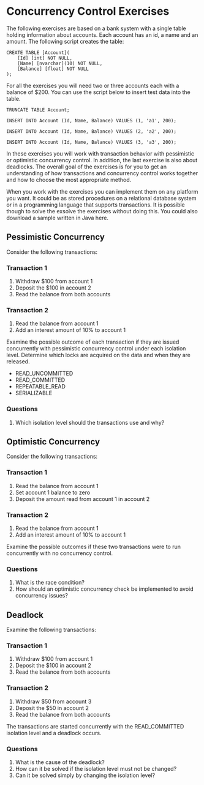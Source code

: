 # Concurrency Control Exercises

The following exercises are based on a bank system with a single table holding information about accounts. Each account has an id, a name and an amount. The following script creates the table:

```
CREATE TABLE [Account](
	[Id] [int] NOT NULL,
	[Name] [nvarchar](10) NOT NULL,
	[Balance] [float] NOT NULL
);
```

For all the exercises you will need two or three accounts each with a balance of $200. You can use the script below to insert test data into the table.

```
TRUNCATE TABLE Account;

INSERT INTO Account (Id, Name, Balance) VALUES (1, 'a1', 200);

INSERT INTO Account (Id, Name, Balance) VALUES (2, 'a2', 200);

INSERT INTO Account (Id, Name, Balance) VALUES (3, 'a3', 200);
```

In these exercises you will work with transaction behavior with pessimistic or optimistic concurrency control. In addition, the last exercise is also about deadlocks. The overall goal of the exercises is for you to get an understanding of how transactions and concurrency control works together and how to choose the most appropriate method.   

When you work with the exercises you can implement them on any platform you want. It could be as stored procedures on a relational database system or in a programming language that supports transactions. It is possible though to solve the exsolve the exercises without doing this. You could also download a sample written in Java here.    

## Pessimistic Concurrency 

Consider the following transactions:

### Transaction 1

1.	Withdraw $100 from account 1
2.	Deposit the $100 in account 2
3.	Read the balance from both accounts

### Transaction 2

1.	Read the balance from account 1
2.	Add an interest amount of 10% to account 1

Examine the possible outcome of each transaction if they are issued concurrently with pessimistic concurrency control under each isolation level. Determine which locks are acquired on the data and when they are released. 

* READ_UNCOMMITTED
* READ_COMMITTED
* REPEATABLE_READ
* SERIALIZABLE

### Questions
1.	Which isolation level should the transactions use and why?
 
## Optimistic Concurrency 

Consider the following transactions:

### Transaction 1
1.	Read the balance from account 1
2.	Set account 1 balance to zero
3.	Deposit the amount read from account 1 in account 2

### Transaction 2
1.	Read the balance from account 1
2.	Add an interest amount of 10% to account 1

Examine the possible outcomes if these two transactions were to run concurrently with no concurrency control. 

### Questions
1.	What is the race condition?
2.	How should an optimistic concurrency check be implemented to avoid concurrency issues?

## Deadlock 

Examine the following transactions:

### Transaction 1
1.	Withdraw $100 from account 1
2.	Deposit the $100 in account 2
3.	Read the balance from both accounts

### Transaction 2
1.	Withdraw $50 from account 3
2.	Deposit the $50 in account 2
3.	Read the balance from both accounts

The transactions are started concurrently with the READ_COMMITTED isolation level and a deadlock occurs. 

### Questions
1.	What is the cause of the deadlock?
2.	How can it be solved if the isolation level must not be changed?
3.	Can it be solved simply by changing the isolation level? 
